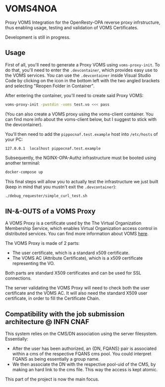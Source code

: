# VOMS4NOA

Proxy VOMS Integration for the OpenResty-OPA reverse proxy infrstructure, thus enabling usage, testing and validation of VOMS Certificates. 

Development is still in progress.

## Usage

First of all, you'll need to generate a Proxy VOMS using `voms-proxy-init`. To do that, you'll need to enter the `.devcontainer`, which provides easy use to the VOMS services. You can use the `.devcontainer` inside Visual Studio Code by clicking on the icon in the bottom left with the two angled brackets and selecting "Reopen Folder in Container".

After entering the container, you'll need to create said Proxy VOMS:
```bash
voms-proxy-init -pwstdin -voms test.vo <<< pass
```

(You can also create a VOMS proxy using the voms-client container. You can find more info about the voms-client below, but I suggest to stick with the devcontainer).


You'll then need to add the `pippocnaf.test.example` host into `/etc/hosts` of your PC: 
```
127.0.0.1  localhost pippocnaf.test.example
``` 

Subsequently, the NGINX-OPA-Authz infrastructure must be booted using another terminal:
```bash
docker-compose up
```

This final steps will allow you to actually test the infrastructure we just built (keep in mind that you mustn't exit the `.devcontainer`):
```bash
./debug_requester/simple_curl_test.sh
```


## IN-&-OUTS of a VOMS Proxy

A VOMS Proxy is a certificate used by the The Virtual Organization Membership Service, which enables Virtual Organization access control in distributed services. 
You can find more information about VOMS [here](https://italiangrid.github.io/voms/).

The VOMS Proxy is made of 2 parts:
- The user certificate, which is a standard x509 certificate.
- The VOMS AC (Attribute Certificate), which is a x509 certificate representing the VO. 

Both parts are standard X509 certificates and can be used for SSL connections.

The server validating the VOMS Proxy will need to check both the user certificate and the VOMS AC. It will also need the standard X509 user certificate, in order to fill the Certificate Chain.  

## Compatibility with the job submission architecture @ INFN CNAF

This system relies on the CMS/DN association using the server filesystem. Essentially:
- After the user has been authorized, an {DN, FQANS} pair is associated within a cms of the respective FQANS cms pool. You could interpret FQANS as being essentially a group name. 
- We then associate the DN with the respective pool-uid of the CMS, by making an hard link to the cms file. This way the access is kept atomic. 

This part of the project is now the main focus. 
